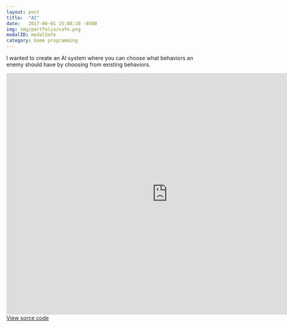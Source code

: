 ```yaml
---
layout: post
title:  "AI"
date:   2017-06-01 15:08:10 -0500
img: img/portfolio/safe.png
modalID: modalSafe
category: Game programming
---
```

I wanted to create an AI system where you can choose what behaviors an enemy should have by choosing from existing behaviors.

<iframe width="840" height="630" src="https://drive.google.com/file/d/13j_ipxzvLKwuB_lYHHvLpHkN1I0Hgo9i/preview" frameborder="0" allowfullscreen="allowfullscreen">&nbsp;</iframe>
<a href="https://drive.google.com/drive/folders/1l_zEuL5VVY5mg2avLcEm-ruhp7V3DqI0">View sorce code</a>